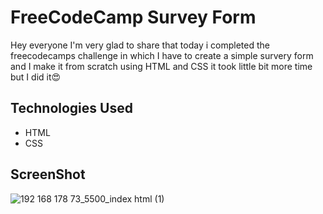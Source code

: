 # FreeCodeCamp Survey Form

Hey everyone I'm very glad to share that today i completed the freecodecamps challenge in which I have to create a simple survery form and I make it from scratch using HTML and CSS it took little bit more time but I did it😍

## Technologies Used

* HTML
* CSS

## ScreenShot
![192 168 178 73_5500_index html (1)](https://user-images.githubusercontent.com/95171638/145785034-7398cb59-685f-40c9-9895-a096847dc7aa.png)


